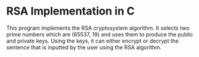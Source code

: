 # RSA Implementation in C

This program implements the RSA cryptosystem algorithm. It selects two prime numbers which are (65537, 19) and uses them to produce the public and private keys. Using the keys, it can either encrypt or decrypt the sentence that is inputted by the user using the RSA algorithm.
